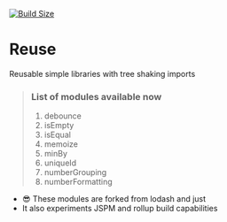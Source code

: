 [![Build Size](https://img.shields.io/bundlephobia/minzip/reuse-utility?color=%23328332&label=minified%20size)](https://www.npmjs.com/package/reuse-utility)

# Reuse

Reusable simple libraries with tree shaking imports

> ### List of modules available now
>
> 1.  debounce
> 2.  isEmpty
> 3.  isEqual
> 4.  memoize
> 5.  minBy
> 6.  uniqueId
> 7.  numberGrouping
> 8.  numberFormatting

- :sunglasses: These modules are forked from lodash and just
- It also experiments JSPM and rollup build capabilities
